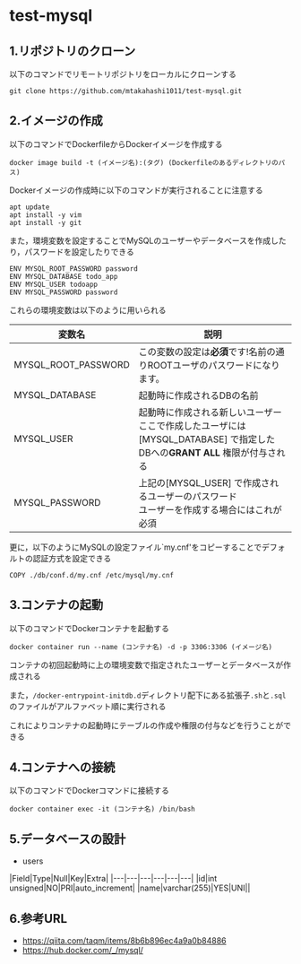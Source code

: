 # test-mysql

## 1.リポジトリのクローン
以下のコマンドでリモートリポジトリをローカルにクローンする
```
git clone https://github.com/mtakahashi1011/test-mysql.git
```

## 2.イメージの作成
以下のコマンドでDockerfileからDockerイメージを作成する
```
docker image build -t (イメージ名):(タグ) (Dockerfileのあるディレクトリのパス)
```
Dockerイメージの作成時に以下のコマンドが実行されることに注意する
```
apt update
apt install -y vim
apt install -y git
```
また，環境変数を設定することでMySQLのユーザーやデータベースを作成したり，パスワードを設定したりできる
```
ENV MYSQL_ROOT_PASSWORD password
ENV MYSQL_DATABASE todo_app
ENV MYSQL_USER todoapp
ENV MYSQL_PASSWORD password
```
これらの環境変数は以下のように用いられる

|変数名|説明|
|---|---|
|MYSQL_ROOT_PASSWORD| この変数の設定は**必須**です!名前の通りROOTユーザのパスワードになります。 |
|MYSQL_DATABASE| 起動時に作成されるDBの名前|
|MYSQL_USER| 起動時に作成される新しいユーザー<br>ここで作成したユーザには[MYSQL_DATABASE] で指定したDBへの**GRANT ALL** 権限が付与される|
|MYSQL_PASSWORD|上記の[MYSQL_USER] で作成されるユーザーのパスワード<br>ユーザーを作成する場合にはこれが必須|

更に，以下のようにMySQLの設定ファイル`my.cnf'をコピーすることでデフォルトの認証方式を設定できる
```
COPY ./db/conf.d/my.cnf /etc/mysql/my.cnf
```

## 3.コンテナの起動
以下のコマンドでDockerコンテナを起動する
```
docker container run --name (コンテナ名) -d -p 3306:3306 (イメージ名)
```
コンテナの初回起動時に上の環境変数で指定されたユーザーとデータベースが作成される

また，`/docker-entrypoint-initdb.d`ディレクトリ配下にある拡張子`.sh`と`.sql`のファイルがアルファベット順に実行される

これによりコンテナの起動時にテーブルの作成や権限の付与などを行うことができる

## 4.コンテナへの接続
以下のコマンドでDockerコマンドに接続する
```
docker container exec -it (コンテナ名) /bin/bash
```

## 5.データベースの設計
- users
  
|Field|Type|Null|Key|Extra|
|---|---|---|---|---|---|
|id|int unsigned|NO|PRI|auto_increment|
|name|varchar(255)|YES|UNI||

## 6.参考URL
- https://qiita.com/taqm/items/8b6b896ec4a9a0b84886
- https://hub.docker.com/_/mysql/
